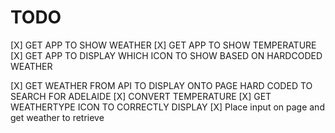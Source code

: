# TODO

[X] GET APP TO SHOW WEATHER
[X] GET APP TO SHOW TEMPERATURE
[X] GET APP TO DISPLAY WHICH ICON TO SHOW BASED ON HARDCODED WEATHER

[X] GET WEATHER FROM API TO DISPLAY ONTO PAGE HARD CODED TO SEARCH FOR ADELAIDE
[X] CONVERT TEMPERATURE
[X] GET WEATHERTYPE ICON TO CORRECTLY DISPLAY
[X] Place input on page and get weather to retrieve
